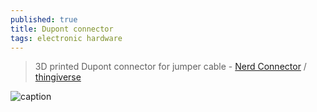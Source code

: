 ```yaml
---
published: true
title: Dupont connector
tags: electronic hardware
---
```

> 3D printed Dupont connector for jumper cable - [Nerd Connector](https://nerd-corner.com/3d-printed-dupont-connector-for-jumper-cable/) / [thingiverse](https://www.thingiverse.com/thing:5233256/files)

![caption](https://nerd-corner.com/wp-content/uploads/2022/05/Dupont-jumper-cable-case-inside.webp)
